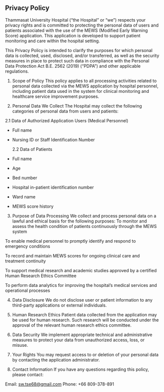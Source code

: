 ## **Privacy Policy**

Thammasat University Hospital (“the Hospital” or “we”) respects your privacy rights and is committed to protecting the personal data of users and patients associated with the use of the MEWS (Modified Early Warning Score) application. This application is developed to support patient monitoring and care within the hospital setting.

This Privacy Policy is intended to clarify the purposes for which personal data is collected, used, disclosed, and/or transferred, as well as the security measures in place to protect such data in compliance with the Personal Data Protection Act B.E. 2562 (2019) (“PDPA”) and other applicable regulations.

1. Scope of Policy
   This policy applies to all processing activities related to personal data collected via the MEWS application by hospital personnel, including patient data used in the system for clinical monitoring and healthcare service improvement purposes.

2. Personal Data We Collect
   The Hospital may collect the following categories of personal data from users and patients:

2.1 Data of Authorized Application Users (Medical Personnel)

- Full name
- Nursing ID or Staff Identification Number

  2.2 Data of Patients

- Full name
- Age
- Bed number
- Hospital in-patient identification number
- Ward name
- MEWS score history

3. Purpose of Data Processing
   We collect and process personal data on a lawful and ethical basis for the following purposes:
   To monitor and assess the health condition of patients continuously through the MEWS system

To enable medical personnel to promptly identify and respond to emergency conditions

To record and maintain MEWS scores for ongoing clinical care and treatment continuity

To support medical research and academic studies approved by a certified Human Research Ethics Committee

To perform data analytics for improving the hospital’s medical services and operational processes

4. Data Disclosure
   We do not disclose user or patient information to any third-party applications or external individuals.

5. Human Research Ethics
   Patient data collected from the application may be used for human research. Such research will be conducted under the approval of the relevant human research ethics committee.

6. Data Security
   We implement appropriate technical and administrative measures to protect your data from unauthorized access, loss, or misuse.

7. Your Rights
   You may request access to or deletion of your personal data by contacting the application administrator.

8. Contact Information
   If you have any questions regarding this policy, please contact:

Email: sw.tse68@gmail.com
Phone: +66 809-378-891
